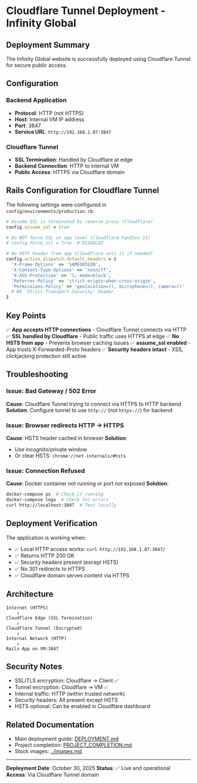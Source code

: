 # Cloudflare Tunnel Deployment - Infinity Global

## Deployment Summary

The Infinity Global website is successfully deployed using Cloudflare Tunnel for secure public access.

## Configuration

### Backend Application
- **Protocol**: HTTP (not HTTPS)
- **Host**: Internal VM IP address
- **Port**: 3847
- **Service URL**: `http://192.168.1.87:3847`

### Cloudflare Tunnel
- **SSL Termination**: Handled by Cloudflare at edge
- **Backend Connection**: HTTP to internal VM
- **Public Access**: HTTPS via Cloudflare domain

## Rails Configuration for Cloudflare Tunnel

The following settings were configured in `config/environments/production.rb`:

```ruby
# Assume SSL is terminated by reverse proxy (Cloudflare)
config.assume_ssl = true

# Do NOT force SSL at app level (Cloudflare handles it)
# config.force_ssl = true  # DISABLED

# No HSTS header from app (Cloudflare sets it if needed)
config.action_dispatch.default_headers = {
  'X-Frame-Options' => 'SAMEORIGIN',
  'X-Content-Type-Options' => 'nosniff',
  'X-XSS-Protection' => '1; mode=block',
  'Referrer-Policy' => 'strict-origin-when-cross-origin',
  'Permissions-Policy' => 'geolocation=(), microphone=(), camera=()'
  # NO 'Strict-Transport-Security' header
}
```

## Key Points

✅ **App accepts HTTP connections** - Cloudflare Tunnel connects via HTTP
✅ **SSL handled by Cloudflare** - Public traffic uses HTTPS at edge
✅ **No HSTS from app** - Prevents browser caching issues
✅ **assume_ssl enabled** - App trusts X-Forwarded-Proto headers
✅ **Security headers intact** - XSS, clickjacking protection still active

## Troubleshooting

### Issue: Bad Gateway / 502 Error
**Cause**: Cloudflare Tunnel trying to connect via HTTPS to HTTP backend
**Solution**: Configure tunnel to use `http://` (not `https://`) for backend

### Issue: Browser redirects HTTP → HTTPS
**Cause**: HSTS header cached in browser
**Solution**:
- Use incognito/private window
- Or clear HSTS: `chrome://net-internals/#hsts`

### Issue: Connection Refused
**Cause**: Docker container not running or port not exposed
**Solution**:
```bash
docker-compose ps  # Check if running
docker-compose logs  # Check for errors
curl http://localhost:3847  # Test locally
```

## Deployment Verification

The application is working when:
- ✅ Local HTTP access works: `curl http://192.168.1.87:3847/`
- ✅ Returns HTTP 200 OK
- ✅ Security headers present (except HSTS)
- ✅ No 301 redirects to HTTPS
- ✅ Cloudflare domain serves content via HTTPS

## Architecture

```
Internet (HTTPS)
    ↓
Cloudflare Edge (SSL Termination)
    ↓
Cloudflare Tunnel (Encrypted)
    ↓
Internal Network (HTTP)
    ↓
Rails App on VM:3847
```

## Security Notes

- SSL/TLS encryption: Cloudflare → Client ✅
- Tunnel encryption: Cloudflare → VM ✅
- Internal traffic: HTTP (within trusted network)
- Security headers: All present except HSTS
- HSTS optional: Can be enabled in Cloudflare dashboard

## Related Documentation

- Main deployment guide: [DEPLOYMENT.md](DEPLOYMENT.md)
- Project completion: [PROJECT_COMPLETION.md](PROJECT_COMPLETION.md)
- Stock images: [../images.md](../images.md)

---

**Deployment Date**: October 30, 2025
**Status**: ✅ Live and operational
**Access**: Via Cloudflare Tunnel domain
